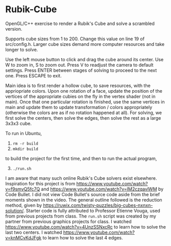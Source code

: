 # Rubik-Cube

OpenGL/C++ exercise to render a Rubik's Cube and solve a scrambled version.

Supports cube sizes from 1 to 200. Change this value on line 19 of src/config.h. Larger cube sizes demand more computer resources and take longer to solve.

Use the left mouse button to click and drag the cube around its center. Use W to zoom in, S to zoom out. Press V to readjust the camera to default settings. Press ENTER between stages of solving to proceed to the next one. Press ESCAPE to exit.

Main idea is to first render a hollow cube, to save resources, with the appriopriate colors. Upon one rotation of a face, update the position of the vertices of the appropriate cubies on the fly in the vertex shader (not in main). Once that one particular rotation is finished, use the same vertices in main and update them to update transformation / colors appropriately (otherwise the colors are as if no rotation happened at all). For solving, we first solve the centers, then solve the edges, then solve the rest as a large 3x3x3 cube. 

To run in Ubuntu, 
1. `rm -r build`
2. `mkdir build`

to build the project for the first time, and then to run the actual program,

3. `./run.sh`

I am aware that many such online Rubik's Cube solvers exist elsewhere. Inspiration for this project is from https://www.youtube.com/watch?v=f9smvQ5fc7Q and https://www.youtube.com/watch?v=IM2czqavlWM by Code Bullet. I did not view Code Bullet's source code aside from the brief moments shown in the video. The general outline followed is the reduction method, given by https://ruwix.com/twisty-puzzles/big-cubes-nxnxn-solution/. Starter code is fully attributed to Professor Etienne Vouga, used from previous projects from class. The `run.sh` script was created by my partner from previous graphics projects for class. I watched https://www.youtube.com/watch?v=4UnzSSNxcRc to learn how to solve the last two centers. I watched https://www.youtube.com/watch?v=knMCvKdJFgk to learn how to solve the last 4 edges.